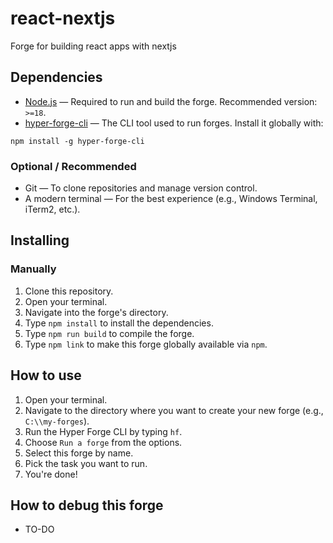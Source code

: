 # react-nextjs

Forge for building react apps with nextjs

## Dependencies

* [Node.js](https://nodejs.org/) — Required to run and build the forge. Recommended version: `>=18`.
* [hyper-forge-cli](https://www.npmjs.com/package/hyper-forge-cli) — The CLI tool used to run forges. Install it globally with:
```console
npm install -g hyper-forge-cli
```

### Optional / Recommended
* Git — To clone repositories and manage version control.
* A modern terminal — For the best experience (e.g., Windows Terminal, iTerm2, etc.).

## Installing
### Manually

1. Clone this repository.
2. Open your terminal.
3. Navigate into the forge's directory.
4. Type `npm install` to install the dependencies.
5. Type `npm run build` to compile the forge.
6. Type `npm link` to make this forge globally available via `npm`.

## How to use

1. Open your terminal.
2. Navigate to the directory where you want to create your new forge (e.g., `C:\\my-forges`).
3. Run the Hyper Forge CLI by typing `hf`.
4. Choose `Run a forge` from the options.
5. Select this forge by name.
6. Pick the task you want to run.
7. You're done!

## How to debug this forge

* TO-DO